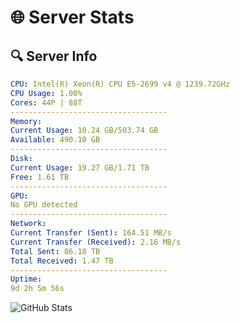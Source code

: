 # 🌐 Server Stats
## 🔍 Server Info
```yaml
CPU: Intel(R) Xeon(R) CPU E5-2699 v4 @ 1239.72GHz
CPU Usage: 1.00%
Cores: 44P | 88T
-----------------------------------
Memory:
Current Usage: 10.24 GB/503.74 GB
Available: 490.10 GB
-----------------------------------
Disk:
Current Usage: 19.27 GB/1.71 TB
Free: 1.61 TB
-----------------------------------
GPU:
No GPU detected
-----------------------------------
Network:
Current Transfer (Sent): 164.51 MB/s
Current Transfer (Received): 2.16 MB/s
Total Sent: 86.18 TB
Total Received: 1.47 TB
-----------------------------------
Uptime:
9d 2h 5m 56s
```
![GitHub Stats](https://img.shields.io/badge/Updated-2025-02-17_00:49:14-blue)